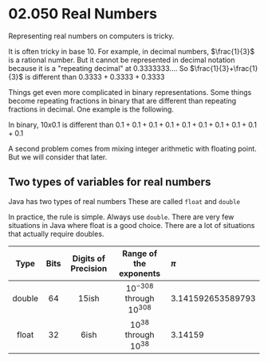 # 02.050 Real Numbers

Representing real numbers on computers is tricky.

It is often tricky in base 10.  For example, in decimal numbers, $\frac{1}{3}$ is a rational number.  But it cannot be represented in decimal notation because it is a "repeating decimal" at 0.3333333....  So $\frac{1}{3}+\frac{1}{3}$ is different than $0.3333 + 0.3333 + 0.3333$

Things get even more complicated in binary representations.  Some things become repeating fractions in binary that are different than repeating fractions in decimal.  One example is the following.

In binary, $10 x 0.1$ is different than $0.1+0.1+0.1+0.1+0.1+0.1+0.1+0.1+0.1+0.1$

A second problem comes from mixing integer arithmetic with floating point.  But we will consider that later.

## Two types of variables for real numbers

Java has two types of real numbers These are called `float` and `double`

In practice, the rule is simple.  Always use `double`.  There are very few situations in Java where float is a good choice.  There are a lot of situations that actually require doubles.

Type|Bits|Digits of Precision|Range of the exponents|$\pi$
:---:|:---:|:---:|:---:|:---
double|64|15ish|$10^{-308}$ through $10^{308}$|3.141592653589793
float|32|6ish|$10^{38}$ through $10^{38}$|3.14159

